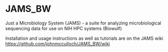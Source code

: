 # JAMS_BW
Just a Microbiology System (JAMS) - a suite for analyzing microbiological sequencing data for use on NIH HPC systems (Biowulf)

Installation and usage instructions as well as tutorials are on the JAMS wiki
https://github.com/johnmcculloch/JAMS_BW/wiki
